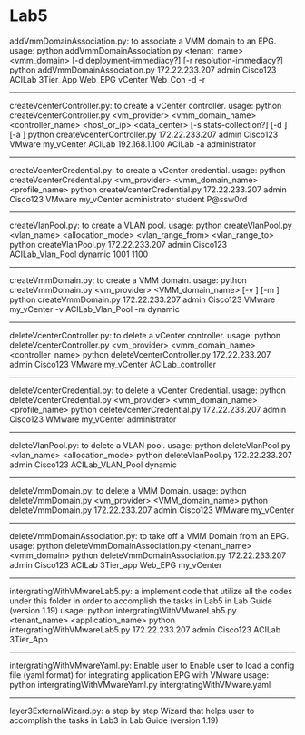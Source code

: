 Lab5
====================

addVmmDomainAssociation.py: to associate a VMM domain to an EPG.
usage:
python addVmmDomainAssociation.py <hostname> <username> <password> <tenant_name> <application> <epg> <vmm_domain> [-d deployment-immediacy?] [-r resolution-immediacy?]
python addVmmDomainAssociation.py 172.22.233.207 admin Cisco123 ACILab 3Tier_App Web_EPG vCenter Web_Con -d -r

--------------------------------------------------------------------

createVcenterController.py: to create a vCenter controller.
usage:
python createVcenterController.py <hostname> <username> <password> <vm_provider> <vmm_domain_name> <controller_name> <host_or_ip> <data_center> [-s stats-collection?] [-d <data-center>] [-a <associated-credential>]
python createVcenterController.py 172.22.233.207 admin Cisco123 VMware my_vCenter ACILab 192.168.1.100 ACILab -a administrator

--------------------------------------------------------------------

createVcenterCredential.py: to create a vCenter credential.
usage:
python createVcenterCredential.py <hostname> <username> <password> <vm_provider> <vmm_domain_name> <profile_name> <username> <pw>
python createVcenterCredential.py 172.22.233.207 admin Cisco123 VMware my_vCenter administrator student P@ssw0rd 

--------------------------------------------------------------------

createVlanPool.py: to create a VLAN pool.
usage:
python createVlanPool.py <hostname> <username> <password> <vlan_name> <allocation_mode> <vlan_range_from> <vlan_range_to>
python createVlanPool.py 172.22.233.207 admin Cisco123 ACILab_Vlan_Pool dynamic 1001 1100

--------------------------------------------------------------------

createVmmDomain.py: to create a VMM domain.
usage:
python createVmmDomain.py <hostname> <username> <password> <vm_provider> <VMM_domain_name> [-v <vlan-name>] [-m <vlan-mode>]
python createVmmDomain.py 172.22.233.207 admin Cisco123 VMware my_vCenter -v ACILab_Vlan_Pool -m dynamic

--------------------------------------------------------------------

deleteVcenterController.py: to delete a vCenter controller.
usage:
python deleteVcenterController.py <hostname> <username> <password> <vm_provider> <vmm_domain_name> <controller_name>
python deleteVcenterController.py 172.22.233.207 admin Cisco123 VMware my_vCenter ACILab_controller

--------------------------------------------------------------------

deleteVcenterCredential.py: to delete a vCenter Credential.
usage:
python deleteVcenterCredential.py <hostname> <username> <password> <vm_provider> <vmm_domain_name> <profile_name>
python deleteVcenterCredential.py 172.22.233.207 admin Cisco123 WMware my_vCenter administrator


--------------------------------------------------------------------

deleteVlanPool.py: to delete a VLAN pool.
usage:
python deleteVlanPool.py <hostname> <username> <password> <vlan_name> <allocation_mode>
python deleteVlanPool.py 172.22.233.207 admin Cisco123 ACILab_VLAN_Pool dynamic


--------------------------------------------------------------------

deleteVmmDomain.py: to delete a VMM Domain.
usage:
python deleteVmmDomain.py <hostname> <username> <password> <vm_provider> <VMM_domain_name>
python deleteVmmDomain.py 172.22.233.207 admin Cisco123 WMware my_vCenter


--------------------------------------------------------------------

deleteVmmDomainAssociation.py: to take off a VMM Domain from an EPG.
usage:
python deleteVmmDomainAssociation.py <hostname> <username> <password> <tenant_name> <application> <epg> <vmm_domain>
python deleteVmmDomainAssociation.py 172.22.233.207 admin Cisco123 ACILab 3Tier_app Web_EPG my_vCenter

--------------------------------------------------------------------

intergratingWithVMwareLab5.py: a implement code that utilize all the codes under this folder in order to accomplish the tasks in Lab5 in Lab Guide (version 1.19)
usage:
python intergratingWithVMwareLab5.py <hostname> <username> <password> <tenant_name> <application_name>
python intergratingWithVMwareLab5.py 172.22.233.207 admin Cisco123 ACILab 3Tier_App

--------------------------------------------------------------------

intergratingWithVMwareYaml.py: Enable user to Enable user to load a config file (yaml format) for integrating application EPG with VMware
usage:
python intergratingWithVMwareYaml.py intergratingWithVMware.yaml

--------------------------------------------------------------------

layer3ExternalWizard.py:  a step by step Wizard that helps user to accomplish the tasks in Lab3 in Lab Guide (version 1.19)
